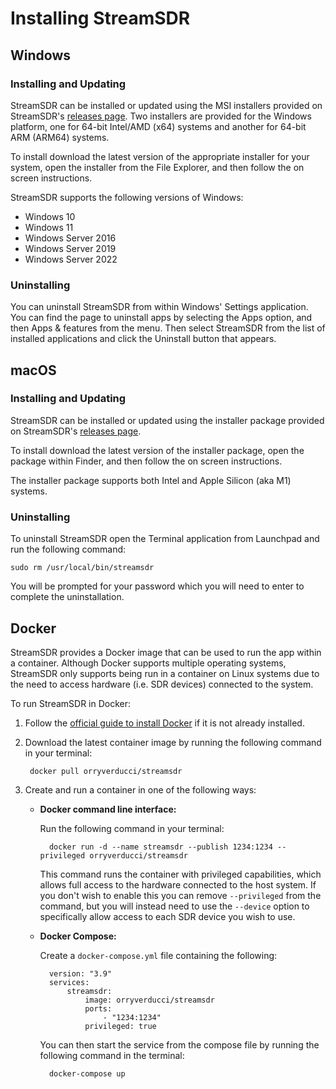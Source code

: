 # Installing StreamSDR

## Windows

### Installing and Updating

StreamSDR can be installed or updated using the MSI installers provided on StreamSDR's [releases page](https://github.com/orryverducci/StreamSDR/releases). Two installers are provided for the Windows platform, one for 64-bit Intel/AMD (x64) systems and another for 64-bit ARM (ARM64) systems.

To install download the latest version of the appropriate installer for your system, open the installer from the File Explorer, and then follow the on screen instructions.

StreamSDR supports the following versions of Windows:

* Windows 10
* Windows 11
* Windows Server 2016
* Windows Server 2019
* Windows Server 2022

### Uninstalling

You can uninstall StreamSDR from within Windows' Settings application. You can find the page to uninstall apps by selecting the Apps option, and then Apps & features from the menu. Then select StreamSDR from the list of installed applications and click the Uninstall button that appears.

## macOS

### Installing and Updating

StreamSDR can be installed or updated using the installer package provided on StreamSDR's [releases page](https://github.com/orryverducci/StreamSDR/releases).

To install download the latest version of the installer package, open the package within Finder, and then follow the on screen instructions.

The installer package supports both Intel and Apple Silicon (aka M1) systems.

### Uninstalling

To uninstall StreamSDR open the Terminal application from Launchpad and run the following command:

```console
sudo rm /usr/local/bin/streamsdr
```

You will be prompted for your password which you will need to enter to complete the uninstallation.

## Docker

StreamSDR provides a Docker image that can be used to run the app within a container. Although Docker supports multiple operating systems, StreamSDR only supports being run in a container on Linux systems due to the need to access hardware (i.e. SDR devices) connected to the system.

To run StreamSDR in Docker:

1. Follow the [official guide to install Docker](https://docs.docker.com/engine/install/) if it is not already installed.
2. Download the latest container image by running the following command in your terminal:

        docker pull orryverducci/streamsdr

3. Create and run a container in one of the following ways:

    * **Docker command line interface:**

        Run the following command in your terminal:

            docker run -d --name streamsdr --publish 1234:1234 --privileged orryverducci/streamsdr

        This command runs the container with privileged capabilities, which allows full access to the hardware connected to the host system. If you don't wish to enable this you can remove `--privileged` from the command, but you will instead need to use the `--device` option to specifically allow access to each SDR device you wish to use.
    
    * **Docker Compose:**

        Create a `docker-compose.yml` file containing the following:
    
            version: "3.9"
            services:
                streamsdr:
                    image: orryverducci/streamsdr
                    ports:
                        - "1234:1234"
                    privileged: true

        You can then start the service from the compose file by running the following command in the terminal:

            docker-compose up

